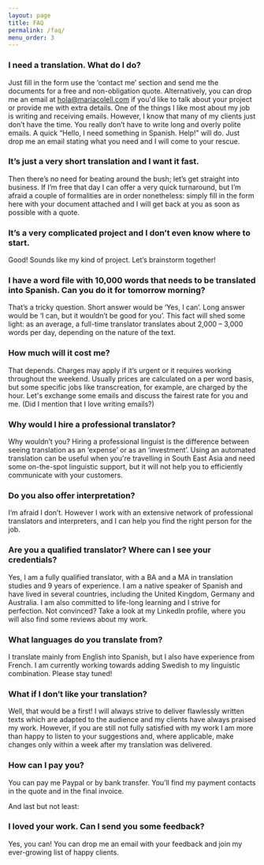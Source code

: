 ```yaml
---
layout: page
title: FAQ
permalink: /faq/
menu_order: 3
---
```


### I need a translation. What do I do?

Just fill in the form use the ‘contact me’ section and send me the documents for a free and non-obligation quote. 
Alternatively, you can drop me an email at hola@mariacolell.com if you'd like to talk about your project or provide me with extra details. One of the things I like most about my job is writing and receiving emails. However, I know that many of my clients just don’t have the time. You really don’t have to write long and overly polite emails. A quick “Hello, I need something in Spanish. Help!” will do. Just drop me an email stating what you need and I will come to your rescue.

### It’s just a very short translation and I want it fast.

Then there’s no need for beating around the bush; let’s get straight into business. If I’m free that day I can offer a very quick turnaround, but I’m afraid a couple of formalities are in order nonetheless: simply fill in the form here with your document attached and I will get back at you as soon as possible with a quote.

### It’s a very complicated project and I don’t even know where to start.

Good! Sounds like my kind of project. Let’s brainstorm together!

### I have a word file with 10,000 words that needs to be translated into Spanish. Can you do it for tomorrow morning?

That’s a tricky question. Short answer would be ‘Yes, I can’. Long answer would be ‘I can, but it wouldn’t be good for you’. This fact will shed some light: as an average, a full-time translator translates about 2,000 – 3,000 words per day, depending on the nature of the text.

### How much will it cost me?

That depends. Charges may apply if it’s urgent or it requires working throughout the weekend. Usually prices are calculated on a per word basis, but some specific jobs like transcreation, for example, are charged by the hour. Let's exchange some emails and discuss the fairest rate for you and me. (Did I mention that I love writing emails?)

### Why would I hire a professional translator?

Why wouldn’t you? Hiring a professional linguist is the difference between seeing translation as an ‘expense’ or as an ‘investment’. Using an automated translation can be useful when you're travelling in South East Asia and need some on-the-spot linguistic support, but it will not help you to efficiently communicate with your customers.

### Do you also offer interpretation?

I’m afraid I don’t. However I work with an extensive network of professional translators and interpreters, and I can help you find the right person for the job.

### Are you a qualified translator? Where can I see your credentials?

Yes, I am a fully qualified translator, with a BA and a MA in translation studies and 9 years of experience. I am a native speaker of Spanish and have lived in several countries, including the United Kingdom, Germany and Australia. I am also committed to life-long learning and I strive for perfection. Not convinced? Take a look at my LinkedIn profile, where you will also find some reviews about my work.

### What languages do you translate from?

I translate mainly from English into Spanish, but I also have experience from French. I am currently working towards adding Swedish to my linguistic combination. Please stay tuned!

### What if I don’t like your translation?

Well, that would be a first! I will always strive to deliver flawlessly written texts which are adapted to the audience and my clients have always praised my work. However, if you are still not fully satisfied with my work I am more than happy to listen to your suggestions and, where applicable, make changes only within a week after my translation was delivered.

### How can I pay you?

You can pay me Paypal or by bank transfer. You’ll find my payment contacts in the quote and in the final invoice.

And last but not least:

### I loved your work. Can I send you some feedback?

Yes, you can! You can drop me an email with your feedback and join my ever-growing list of happy clients. 
